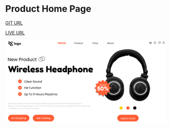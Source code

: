 # Product Home Page

[GIT URL](https://github.com/Shekhawat-J/product-home-page)

[LIVE URL]()

![product Home page Image](./thumbnail.png)